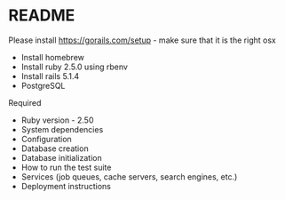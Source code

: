 # README

Please install https://gorails.com/setup - make sure that it is the right osx
* Install homebrew
* Install ruby 2.5.0 using rbenv
* Install rails 5.1.4
* PostgreSQL

Required
* Ruby version - 2.50
* System dependencies
* Configuration
* Database creation
* Database initialization
* How to run the test suite
* Services (job queues, cache servers, search engines, etc.)
* Deployment instructions

